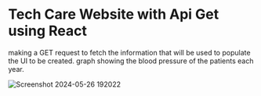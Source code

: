 # Tech Care Website with Api Get using React 
making a GET request to fetch the information that will be used to populate the UI to be created.
graph showing the blood pressure of the patients each year.

![Screenshot 2024-05-26 192022](https://github.com/XTRMDTECHGUY1/Health-Care-website/assets/88555638/d339654e-f440-4534-aa95-1b42ce4d2ec7)

